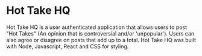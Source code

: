 # Hot Take HQ

Hot Take HQ is a user authenticated application that allows users to post "Hot Takes" (An opinion that is controversial and/or 'unpopular'). Users can also agree or disagree on posts that add up to a total. Hot Take HQ was built with Node, Javascript, React and CSS for styling.
